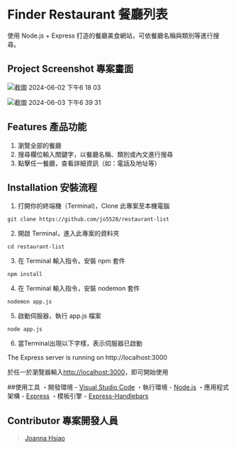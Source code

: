 # Finder Restaurant 餐廳列表

使用 Node.js + Express 打造的餐廳美食網站，可依餐廳名稱與類別等進行搜尋。


## Project Screenshot 專案畫面

![截圖 2024-06-02 下午6 18 03](https://github.com/jo5528/restaurant-list/assets/169753689/a7cb1560-6918-4bec-8ea0-73390d4f8965)

![截圖 2024-06-03 下午6 39 31](https://github.com/jo5528/restaurant-list/assets/169753689/505051f5-10b3-4b67-aeb8-a3b84b4fa19b)


## Features 產品功能

1. 瀏覽全部的餐廳
2. 搜尋欄位輸入關鍵字，以餐廳名稱、類別或內文進行搜尋
3. 點擊任一餐廳，查看詳細資訊（如：電話及地址等）

## Installation 安裝流程

1. 打開你的終端機（Terminal)，Clone 此專案至本機電腦

```
git clone https://github.com/jo5528/restaurant-list
```

2. 開啟 Terminal，進入此專案的資料夾

```
cd restaurant-list
```

3. 在 Terminal 輸入指令，安裝 npm 套件

```
npm install 
```

4. 在 Terminal 輸入指令，安裝 nodemon 套件

```
nodemon app.js 
```

5. 啟動伺服器，執行 app.js 檔案

```
node app.js
```

6. 當Terminal出現以下字樣，表示伺服器已啟動

The Express server is running on http://localhost:3000

於任一於瀏覽器輸入[http://localhost:3000](http://localhost:3000)，即可開始使用

##使用工具
・開發環境 - [Visual Studio Code](https://visualstudio.microsoft.com/zh-hant/) 
・執行環境 - [Node.js](https://nodejs.org/en)
・應用程式架構 - [Express](https://www.npmjs.com/package/express) 
・模板引擎 - [Express-Handlebars](https://www.npmjs.com/package/express-handlebars)

## Contributor 專案開發人員

> [Joanna Hsiao](https://github.com/jo5528)
